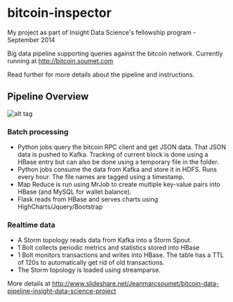 bitcoin-inspector
=================

My project as part of Insight Data Science's fellowship program - September 2014

Big data pipeline supporting queries against the bitcoin network.
Currently running at http://bitcoin.soumet.com

Read further for more details about the pipeline and instructions.

## Pipeline Overview

![alt tag](http://image.slidesharecdn.com/jean-marc-insightdataengineering-140925170658-phpapp02/95/bitcoin-data-pipeline-insight-data-science-project-september-2014-8-1024.jpg)


### Batch processing

- Python jobs query the bitcoin RPC client and get JSON data. That JSON data is pushed to Kafka. Tracking of current block is done using a HBase entry but can also be done using a temporary file in the folder.
- Python jobs consume the data from Kafka and store it in HDFS. Runs every hour. The file names are tagged using a timestamp.
- Map Reduce is run using MrJob to create multiple key-value pairs into HBase (and MySQL for wallet balance).
- Flask reads from HBase and serves charts using HighCharts/Jquery/Bootstrap

### Realtime data

- A Storm topology reads data from Kafka into a Storm Spout.
- 1 Bolt collects periodic metrics and statistics stored into HBase
- 1 Bolt monitors transactions and writes into HBase. The table has a TTL of 120s to automatically get rid of old transactions.
- The Storm topology is loaded using streamparse.





More details at http://www.slideshare.net/Jeanmarcsoumet/bitcoin-data-pipeline-insight-data-science-project


